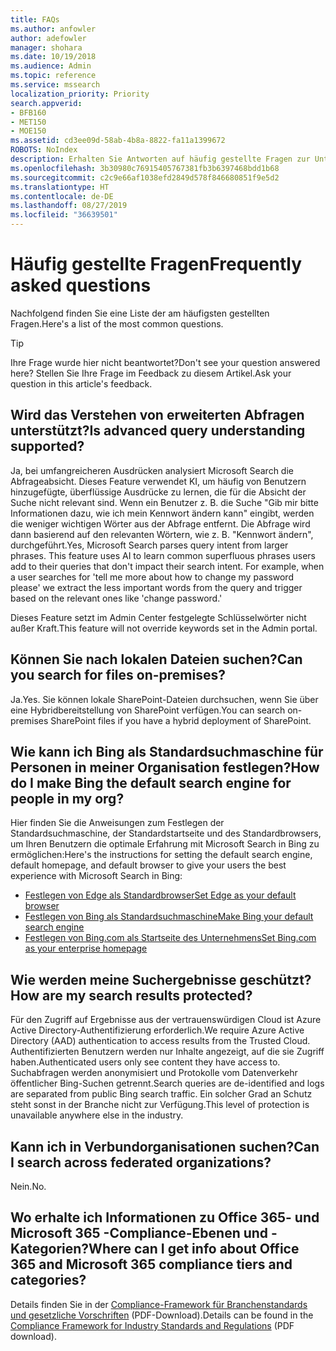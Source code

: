 ```yaml
---
title: FAQs
ms.author: anfowler
author: adefowler
manager: shohara
ms.date: 10/19/2018
ms.audience: Admin
ms.topic: reference
ms.service: mssearch
localization_priority: Priority
search.appverid:
- BFB160
- MET150
- MOE150
ms.assetid: cd3ee09d-58ab-4b8a-8822-fa11a1399672
ROBOTS: NoIndex
description: Erhalten Sie Antworten auf häufig gestellte Fragen zur Unternehmenssuche und zu Microsoft Search
ms.openlocfilehash: 3b30980c76915405767381fb3b6397468bdd1b68
ms.sourcegitcommit: c2c9e66af1038efd2849d578f846680851f9e5d2
ms.translationtype: HT
ms.contentlocale: de-DE
ms.lasthandoff: 08/27/2019
ms.locfileid: "36639501"
---
```

# <a name="frequently-asked-questions"></a><span data-ttu-id="bc87c-103">Häufig gestellte Fragen</span><span class="sxs-lookup"><span data-stu-id="bc87c-103">Frequently asked questions</span></span>

<span data-ttu-id="bc87c-104">Nachfolgend finden Sie eine Liste der am häufigsten gestellten Fragen.</span><span class="sxs-lookup"><span data-stu-id="bc87c-104">Here's a list of the most common questions.</span></span>

> [!TIP]
> <span data-ttu-id="bc87c-105">Ihre Frage wurde hier nicht beantwortet?</span><span class="sxs-lookup"><span data-stu-id="bc87c-105">Don't see your question answered here?</span></span> <span data-ttu-id="bc87c-106">Stellen Sie Ihre Frage im Feedback zu diesem Artikel.</span><span class="sxs-lookup"><span data-stu-id="bc87c-106">Ask your question in this article's feedback.</span></span>

## <a name="is-advanced-query-understanding-supported"></a><span data-ttu-id="bc87c-107">Wird das Verstehen von erweiterten Abfragen unterstützt?</span><span class="sxs-lookup"><span data-stu-id="bc87c-107">Is advanced query understanding supported?</span></span>

<span data-ttu-id="bc87c-p102">Ja, bei umfangreicheren Ausdrücken analysiert Microsoft Search die Abfrageabsicht. Dieses Feature verwendet KI, um häufig von Benutzern hinzugefügte, überflüssige Ausdrücke zu lernen, die für die Absicht der Suche nicht relevant sind. Wenn ein Benutzer z. B. die Suche "Gib mir bitte Informationen dazu, wie ich mein Kennwort ändern kann" eingibt, werden die weniger wichtigen Wörter aus der Abfrage entfernt. Die Abfrage wird dann basierend auf den relevanten Wörtern, wie z. B. "Kennwort ändern", durchgeführt.</span><span class="sxs-lookup"><span data-stu-id="bc87c-p102">Yes, Microsoft Search parses query intent from larger phrases. This feature uses AI to learn common superfluous phrases users add to their queries that don't impact their search intent. For example, when a user searches for 'tell me more about how to change my password please' we extract the less important words from the query and trigger based on the relevant ones like 'change password.'</span></span>
  
<span data-ttu-id="bc87c-111">Dieses Feature setzt im Admin Center festgelegte Schlüsselwörter nicht außer Kraft.</span><span class="sxs-lookup"><span data-stu-id="bc87c-111">This feature will not override keywords set in the Admin portal.</span></span>
  
## <a name="can-you-search-for-files-on-premises"></a><span data-ttu-id="bc87c-112">Können Sie nach lokalen Dateien suchen?</span><span class="sxs-lookup"><span data-stu-id="bc87c-112">Can you search for files on-premises?</span></span>

<span data-ttu-id="bc87c-113">Ja.</span><span class="sxs-lookup"><span data-stu-id="bc87c-113">Yes.</span></span> <span data-ttu-id="bc87c-114">Sie können lokale SharePoint-Dateien durchsuchen, wenn Sie über eine Hybridbereitstellung von SharePoint verfügen.</span><span class="sxs-lookup"><span data-stu-id="bc87c-114">You can search on-premises SharePoint files if you have a hybrid deployment of SharePoint.</span></span>
  
## <a name="how-do-i-make-bing-the-default-search-engine-for-people-in-my-org"></a><span data-ttu-id="bc87c-115">Wie kann ich Bing als Standardsuchmaschine für Personen in meiner Organisation festlegen?</span><span class="sxs-lookup"><span data-stu-id="bc87c-115">How do I make Bing the default search engine for people in my org?</span></span>

<span data-ttu-id="bc87c-116">Hier finden Sie die Anweisungen zum Festlegen der Standardsuchmaschine, der Standardstartseite und des Standardbrowsers, um Ihren Benutzern die optimale Erfahrung mit Microsoft Search in Bing zu ermöglichen:</span><span class="sxs-lookup"><span data-stu-id="bc87c-116">Here's the instructions for setting the default search engine, default homepage, and default browser to give your users the best experience with Microsoft Search in Bing:</span></span>

- [<span data-ttu-id="bc87c-117">Festlegen von Edge als Standardbrowser</span><span class="sxs-lookup"><span data-stu-id="bc87c-117">Set Edge as your default browser</span></span>](set-default-browser.md)
- [<span data-ttu-id="bc87c-118">Festlegen von Bing als Standardsuchmaschine</span><span class="sxs-lookup"><span data-stu-id="bc87c-118">Make Bing your default search engine</span></span>](set-default-search-engine.md)
- [<span data-ttu-id="bc87c-119">Festlegen von Bing.com als Startseite des Unternehmens</span><span class="sxs-lookup"><span data-stu-id="bc87c-119">Set Bing.com as your enterprise homepage</span></span>](set-default-homepage.md)

  
## <a name="how-are-my-search-results-protected"></a><span data-ttu-id="bc87c-120">Wie werden meine Suchergebnisse geschützt?</span><span class="sxs-lookup"><span data-stu-id="bc87c-120">How are my search results protected?</span></span>

<span data-ttu-id="bc87c-121">Für den Zugriff auf Ergebnisse aus der vertrauenswürdigen Cloud ist Azure Active Directory-Authentifizierung erforderlich.</span><span class="sxs-lookup"><span data-stu-id="bc87c-121">We require Azure Active Directory (AAD) authentication to access results from the Trusted Cloud.</span></span> <span data-ttu-id="bc87c-122">Authentifizierten Benutzern werden nur Inhalte angezeigt, auf die sie Zugriff haben.</span><span class="sxs-lookup"><span data-stu-id="bc87c-122">Authenticated users only see content they have access to.</span></span> <span data-ttu-id="bc87c-123">Suchabfragen werden anonymisiert und Protokolle vom Datenverkehr öffentlicher Bing-Suchen getrennt.</span><span class="sxs-lookup"><span data-stu-id="bc87c-123">Search queries are de-identified and logs are separated from public Bing search traffic.</span></span> <span data-ttu-id="bc87c-124">Ein solcher Grad an Schutz steht sonst in der Branche nicht zur Verfügung.</span><span class="sxs-lookup"><span data-stu-id="bc87c-124">This level of protection is unavailable anywhere else in the industry.</span></span>

## <a name="can-i-search-across-federated-organizations"></a><span data-ttu-id="bc87c-125">Kann ich in Verbundorganisationen suchen?</span><span class="sxs-lookup"><span data-stu-id="bc87c-125">Can I search across federated organizations?</span></span>

<span data-ttu-id="bc87c-126">Nein.</span><span class="sxs-lookup"><span data-stu-id="bc87c-126">No.</span></span>

## <a name="where-can-i-get-info-about-office-365-and-microsoft-365-compliance-tiers-and-categories"></a><span data-ttu-id="bc87c-127">Wo erhalte ich Informationen zu Office 365- und Microsoft 365 -Compliance-Ebenen und -Kategorien?</span><span class="sxs-lookup"><span data-stu-id="bc87c-127">Where can I get info about Office 365 and Microsoft 365 compliance tiers and categories?</span></span>

<span data-ttu-id="bc87c-128">Details finden Sie in der [Compliance-Framework für Branchenstandards und gesetzliche Vorschriften](https://download.microsoft.com/download/B/2/7/B27B3EF3-8849-4C18-8BA4-5AD755728620/Compliance%20Framework_customer%20guidance.pdf) (PDF-Download).</span><span class="sxs-lookup"><span data-stu-id="bc87c-128">Details can be found in the [Compliance Framework for Industry Standards and Regulations](https://download.microsoft.com/download/B/2/7/B27B3EF3-8849-4C18-8BA4-5AD755728620/Compliance%20Framework_customer%20guidance.pdf) (PDF download).</span></span>